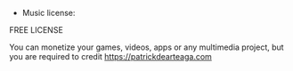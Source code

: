 - Music license:

FREE LICENSE

You can monetize your games, videos, apps or any multimedia project, but you are required to credit https://patrickdearteaga.com